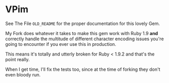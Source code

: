 VPim
=====
See The File `OLD_README` for the proper documentation for this lovely
Gem.

My Fork does whatever it takes to make this gem work with Ruby 1.9 __and__
correctly handle the multitude of different character encoding issues you're
going to encounter if you ever use this in production.

This means it's totally and utterly broken for Ruby < 1.9.2 and that's the point
really.

When I get time, I'll fix the tests too, since at the time of forking they don't
even bloody run.